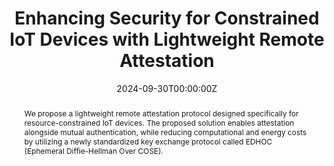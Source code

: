 ---
title: 'Enhancing Security for Constrained IoT Devices with Lightweight Remote Attestation'

# Authors
# If you created a profile for a user (e.g. the default `admin` user), write the username (folder name) here
# and it will be replaced with their full name and linked to their profile.
authors:
  - admin
  - Malisa Vucinic
  - Thomas Watteyne

date: "2024-09-30T00:00:00Z"

# Author notes (optional)
# author_notes:
#   - 'Equal contribution'
#   - 'Equal contribution'

# Publication type.
# Accepts a single type but formatted as a YAML list (for Hugo requirements).
# Enter a publication type from the CSL standard.
publication_types: ['report']

# Publication name and optional abbreviated publication name.
publication: In *2024 Journée commune au GDR RSD, GPL (GT GLSEC) et SI (GT SSLR) sur la sécurité des piles réseau*
publication_short: In *2024 Journée commune au GDR RSD, GPL (GT GLSEC) et SI (GT SSLR) sur la sécurité des piles réseau*

abstract: |
  We propose a lightweight remote attestation protocol designed specifically for resource-constrained IoT devices. The proposed solution enables attestation alongside mutual authentication, while reducing computational and energy costs by utilizing a newly standardized key exchange protocol called EDHOC (Ephemeral Diffie-Hellman Over COSE).


# Display this page in the Featured widget?
featured: true
share: false
reading_time: false

# Custom links
links:
  - type: pdf
    url: "conference-paper.pdf"


# Featured image
# To use, add an image named `featured.jpg/png` to your page's folder.
image:
  caption: ''
  focal_point: ''
  preview_only: false

---